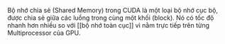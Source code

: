Bộ nhớ chia sẻ (Shared Memory) trong CUDA là một loại bộ nhớ cục bộ, được chia sẻ giữa các luồng trong cùng một khối (block).
Nó có tốc độ nhanh hơn nhiều so với [[bộ nhớ toàn cục]] vì nằm trực tiếp trên từng Multiprocessor của GPU.
